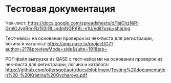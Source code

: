 # Тестовая документация
Чек-лист: https://docs.google.com/spreadsheets/d/1sjChzNiR-GrhlOJygRm-Rz1ll2rRLLsdmNGPK8L-x1U/edit?usp=sharing

Тест-кейсы на основании проверок из чек-листа для регистрации, логина и каталога: 
https://app.qase.io/project/G7?author=217&previewMode=side&suite=191&tab=

PDF-файл выгрузка из QASE с тест-кейсами на основании проверок из чек-листа для регистрации, логина и каталога: https://github.com/ottersgottaott/docs/blob/main/Testing%20documentation%20-%20Kristina%20Ovcharova.pdf
